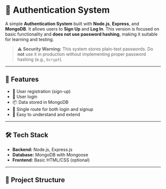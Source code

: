 # 🔐 Authentication System

A simple **Authentication System** built with **Node.js**, **Express**, and **MongoDB**. It allows users to **Sign Up** and **Log In**. This version is focused on basic functionality and **does not use password hashing**, making it suitable for learning and testing.

> ⚠️ **Security Warning:** This system stores plain-text passwords. Do **not** use it in production without implementing proper password hashing (e.g., `bcrypt`).

---

## 🚀 Features

- 📝 User registration (sign-up)
- 🔑 User login
- 📦 Data stored in MongoDB
- 🔁 Single route for both login and signup
- 🔧 Easy to understand and extend

---

## 🛠️ Tech Stack

- **Backend:** Node.js, Express.js  
- **Database:** MongoDB with Mongoose  
- **Frontend:** Basic HTML/CSS (optional)

---

## 📁 Project Structure

